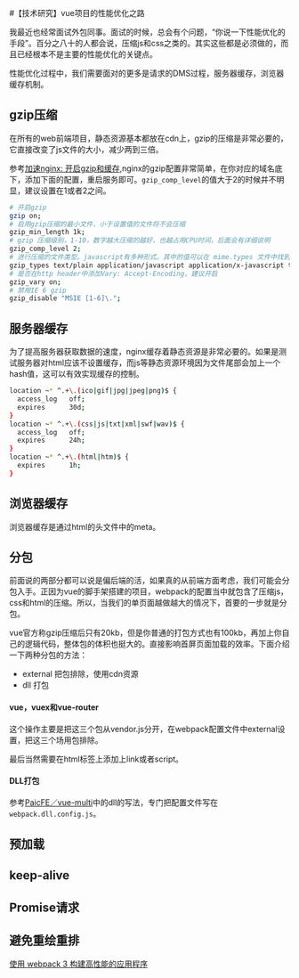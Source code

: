 #【技术研究】vue项目的性能优化之路

我最近也经常面试外包同事。面试的时候，总会有个问题，“你说一下性能优化的手段”。百分之八十的人都会说，压缩js和css之类的。其实这些都是必须做的，而且已经根本不是主要的性能优化的关键点。

性能优化过程中，我们需要面对的更多是请求的DMS过程，服务器缓存，浏览器缓存机制。

## gzip压缩

在所有的web前端项目，静态资源基本都放在cdn上，gzip的压缩是非常必要的，它直接改变了js文件的大小，减少两到三倍。

参考[加速nginx: 开启gzip和缓存](https://www.darrenfang.com/2015/01/setting-up-http-cache-and-gzip-with-nginx/),nginx的gzip配置非常简单，在你对应的域名底下，添加下面的配置，重启服务即可。`gzip_comp_level`的值大于2的时候并不明显，建议设置在1或者2之间。

```bash
# 开启gzip
gzip on;
# 启用gzip压缩的最小文件，小于设置值的文件将不会压缩
gzip_min_length 1k;
# gzip 压缩级别，1-10，数字越大压缩的越好，也越占用CPU时间，后面会有详细说明
gzip_comp_level 2;
# 进行压缩的文件类型。javascript有多种形式。其中的值可以在 mime.types 文件中找到。
gzip_types text/plain application/javascript application/x-javascript text/css application/xml text/javascript application/x-httpd-php image/jpeg image/gif image/png;
# 是否在http header中添加Vary: Accept-Encoding，建议开启
gzip_vary on;
# 禁用IE 6 gzip
gzip_disable "MSIE [1-6]\.";
```

## 服务器缓存

为了提高服务器获取数据的速度，nginx缓存着静态资源是非常必要的。如果是测试服务器对html应该不设置缓存，而js等静态资源环境因为文件尾部会加上一个hash值，这可以有效实现缓存的控制。

```bash
location ~* ^.+\.(ico|gif|jpg|jpeg|png)$ { 
  access_log   off; 
  expires      30d;
}
location ~* ^.+\.(css|js|txt|xml|swf|wav)$ {
  access_log   off;
  expires      24h;
}
location ~* ^.+\.(html|htm)$ {
  expires      1h;
}
```

## 浏览器缓存

浏览器缓存是通过html的头文件中的meta。


## 分包

前面说的两部分都可以说是偏后端的活，如果真的从前端方面考虑，我们可能会分包入手。正因为vue的脚手架搭建的项目，webpack的配置当中就包含了压缩js，css和html的压缩。所以，当我们的单页面越做越大的情况下，首要的一步就是分包。

vue官方称gzip压缩后只有20kb，但是你普通的打包方式也有100kb，再加上你自己的逻辑代码，整体包的体积也挺大的。直接影响首屏页面加载的效率。下面介绍一下两种分包的方法：

- external 把包排除，使用cdn资源
- dll 打包

#### vue，vuex和vue-router

这个操作主要是把这三个包从vendor.js分开，在webpack配置文件中external设置，把这三个场用包排除。

最后当然需要在html标签上添加上link或者script。

#### DLL打包

参考[PaicFE／vue-multi](https://github.com/PaicFE/vue-multi)中的dll的写法，专门把配置文件写在`webpack.dll.config.js`。

## 预加载



## keep-alive

## Promise请求

## 避免重绘重排




[使用 webpack 3 构建高性能的应用程序](http://www.css88.com/archives/7661#more-7661)